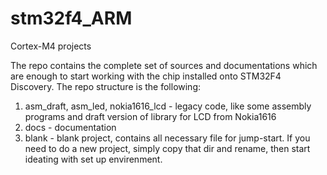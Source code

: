 # stm32f4_ARM
Cortex-M4 projects

The repo contains the complete set of sources and documentations
which are enough to start working with the chip installed onto
STM32F4 Discovery. The repo structure is the following:

1) asm_draft, asm_led, nokia1616_lcd - legacy code, like some assembly
programs and draft version of library for LCD from Nokia1616
2) docs - documentation
3) blank - blank project, contains all necessary file for jump-start. If
you need to do a new project, simply copy that dir and rename, then start
ideating with set up envirenment.
